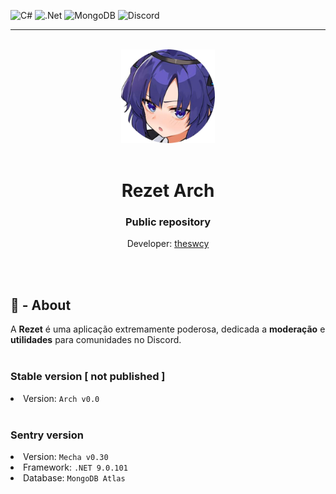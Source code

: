 ![C#](https://img.shields.io/badge/c%23-%23239120.svg?style=for-the-badge&logo=csharp&logoColor=white)
![.Net](https://img.shields.io/badge/.NET-5C2D91?style=for-the-badge&logo=.net&logoColor=white)
![MongoDB](https://img.shields.io/badge/MongoDB-%234ea94b.svg?style=for-the-badge&logo=mongodb&logoColor=white)
![Discord](https://img.shields.io/badge/Discord-%235865F2.svg?style=for-the-badge&logo=discord&logoColor=white)
<hr>
<br>
<div align=center>
  <img src="assets/icon.png" style="width:150px;">
</div>
<br>
<h1 align=center>
  Rezet Arch
</h1>
<h3 align=center>
Public repository
</h3>
<p align=center>
  Developer: <a href="https://github.com/theswcy" target="_blank">theswcy</a><br>
</p>
<br><br>


<h2>
  🍣 - About
</h2>
  A <strong>Rezet</strong> é uma aplicação extremamente poderosa, dedicada a <strong>moderação</strong> e <strong>utilidades</strong>
  para comunidades no Discord.
<br>
<br>
<h3>
  Stable version [ not published ]
</h3>
<li>Version: <code>Arch v0.0</code></li>
<br>
<h3>
  Sentry version
</h3>
<li>Version: <code>Mecha v0.30</code></li>
<li>Framework: <code>.NET 9.0.101</code></li>
<li>Database: <code>MongoDB Atlas</code></li>
<br><br>